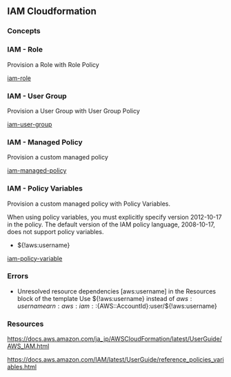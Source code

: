 ## IAM Cloudformation

### Concepts

### IAM - Role

Provision a Role with Role Policy

[iam-role](iam-role.yaml)

### IAM - User Group

Provision a User Group with User Group Policy

[iam-user-group](iam-user-group.yaml)

### IAM - Managed Policy

Provision a custom managed policy

[iam-managed-policy](iam-managed-policy.yaml)

### IAM - Policy Variables

Provision a custom managed policy with Policy Variables.

When using policy variables, you must explicitly specify version 2012-10-17 in the policy. The default version of the IAM policy language, 2008-10-17, does not support policy variables.

- ${!aws:username}

[iam-policy-variable](iam-policy-variable.yaml)

### Errors

- Unresolved resource dependencies [aws:username] in the Resources block of the template
  Use ${!aws:username} instead of ${aws:username} arn:aws:iam::${AWS::AccountId}:user/${!aws:username}

### Resources

https://docs.aws.amazon.com/ja_jp/AWSCloudFormation/latest/UserGuide/AWS_IAM.html

https://docs.aws.amazon.com/IAM/latest/UserGuide/reference_policies_variables.html

